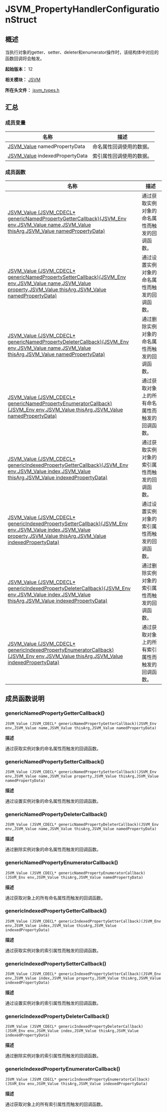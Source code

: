 # JSVM_PropertyHandlerConfigurationStruct

## 概述

当执行对象的getter、setter、deleter和enumerator操作时，该结构体中对应的函数回调将会触发。

**起始版本：** 12

**相关模块：** [JSVM](capi-jsvm.md)

**所在头文件：** [jsvm_types.h](capi-jsvm-types-h.md)

## 汇总

### 成员变量

| 名称                               | 描述 |
|----------------------------------| -- |
| [JSVM_Value](capi-jsvm-jsvm-value--8h.md) namedPropertyData | 命名属性回调使用的数据。 |
| [JSVM_Value](capi-jsvm-jsvm-value--8h.md) indexedPropertyData   | 索引属性回调使用的数据。 |


### 成员函数

| 名称 | 描述 |
| -- | -- |
| [JSVM_Value (JSVM_CDECL* genericNamedPropertyGetterCallback)(JSVM_Env env,JSVM_Value name,JSVM_Value thisArg,JSVM_Value namedPropertyData)](#genericnamedpropertygettercallback) | 通过获取实例对象的命名属性而触发的回调函数。 |
| [JSVM_Value (JSVM_CDECL* genericNamedPropertySetterCallback)(JSVM_Env env,JSVM_Value name,JSVM_Value property,JSVM_Value thisArg,JSVM_Value namedPropertyData)](#genericnamedpropertysettercallback) | 通过设置实例对象的命名属性而触发的回调函数。 |
| [JSVM_Value (JSVM_CDECL* genericNamedPropertyDeleterCallback)(JSVM_Env env,JSVM_Value name,JSVM_Value thisArg,JSVM_Value namedPropertyData)](#genericnamedpropertydeletercallback) | 通过删除实例对象的命名属性而触发的回调函数。 |
| [JSVM_Value (JSVM_CDECL* genericNamedPropertyEnumeratorCallback)(JSVM_Env env,JSVM_Value thisArg,JSVM_Value namedPropertyData)](#genericnamedpropertyenumeratorcallback) | 通过获取对象上的所有命名属性而触发的回调函数。 |
| [JSVM_Value (JSVM_CDECL* genericIndexedPropertyGetterCallback)(JSVM_Env env,JSVM_Value index,JSVM_Value thisArg,JSVM_Value indexedPropertyData)](#genericindexedpropertygettercallback) | 通过获取实例对象的索引属性而触发的回调函数。 |
| [JSVM_Value (JSVM_CDECL* genericIndexedPropertySetterCallback)(JSVM_Env env,JSVM_Value index,JSVM_Value property,JSVM_Value thisArg,JSVM_Value indexedPropertyData)](#genericindexedpropertysettercallback) | 通过设置实例对象的索引属性而触发的回调函数。 |
| [JSVM_Value (JSVM_CDECL* genericIndexedPropertyDeleterCallback)(JSVM_Env env,JSVM_Value index,JSVM_Value thisArg,JSVM_Value indexedPropertyData)](#genericindexedpropertydeletercallback) | 通过删除实例对象的索引属性而触发的回调函数。 |
| [JSVM_Value (JSVM_CDECL* genericIndexedPropertyEnumeratorCallback)(JSVM_Env env,JSVM_Value thisArg,JSVM_Value indexedPropertyData)](#genericindexedpropertyenumeratorcallback) | 通过获取对象上的所有索引属性而触发的回调函数。 |

## 成员函数说明

### genericNamedPropertyGetterCallback()

```
JSVM_Value (JSVM_CDECL* genericNamedPropertyGetterCallback)(JSVM_Env env,JSVM_Value name,JSVM_Value thisArg,JSVM_Value namedPropertyData)
```

**描述**

通过获取实例对象的命名属性而触发的回调函数。

### genericNamedPropertySetterCallback()

```
JSVM_Value (JSVM_CDECL* genericNamedPropertySetterCallback)(JSVM_Env env,JSVM_Value name,JSVM_Value property,JSVM_Value thisArg,JSVM_Value namedPropertyData)
```

**描述**

通过设置实例对象的命名属性而触发的回调函数。

### genericNamedPropertyDeleterCallback()

```
JSVM_Value (JSVM_CDECL* genericNamedPropertyDeleterCallback)(JSVM_Env env,JSVM_Value name,JSVM_Value thisArg,JSVM_Value namedPropertyData)
```

**描述**

通过删除实例对象的命名属性而触发的回调函数。

### genericNamedPropertyEnumeratorCallback()

```
JSVM_Value (JSVM_CDECL* genericNamedPropertyEnumeratorCallback)(JSVM_Env env,JSVM_Value thisArg,JSVM_Value namedPropertyData)
```

**描述**

通过获取对象上的所有命名属性而触发的回调函数。

### genericIndexedPropertyGetterCallback()

```
JSVM_Value (JSVM_CDECL* genericIndexedPropertyGetterCallback)(JSVM_Env env,JSVM_Value index,JSVM_Value thisArg,JSVM_Value indexedPropertyData)
```

**描述**

通过获取实例对象的索引属性而触发的回调函数。

### genericIndexedPropertySetterCallback()

```
JSVM_Value (JSVM_CDECL* genericIndexedPropertySetterCallback)(JSVM_Env env,JSVM_Value index,JSVM_Value property,JSVM_Value thisArg,JSVM_Value indexedPropertyData)
```

**描述**

通过设置实例对象的索引属性而触发的回调函数。

### genericIndexedPropertyDeleterCallback()

```
JSVM_Value (JSVM_CDECL* genericIndexedPropertyDeleterCallback)(JSVM_Env env,JSVM_Value index,JSVM_Value thisArg,JSVM_Value indexedPropertyData)
```

**描述**

通过删除实例对象的索引属性而触发的回调函数。

### genericIndexedPropertyEnumeratorCallback()

```
JSVM_Value (JSVM_CDECL* genericIndexedPropertyEnumeratorCallback)(JSVM_Env env,JSVM_Value thisArg,JSVM_Value indexedPropertyData)
```

**描述**

通过获取对象上的所有索引属性而触发的回调函数。


